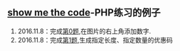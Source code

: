 ## [show me the code](https://github.com/Show-Me-the-Code/show-me-the-code)-PHP练习的例子

1. 2016.11.8：完成[第0题](https://github.com/oarecat/PHP-show-me-the-code/blob/master/PictureAddNum.php),在图片的右上角添加数字.
2. 2016.11.8：完成[第1题](https://github.com/oarecat/PHP-show-me-the-code/blob/master/CouponMaker.php),生成指定长度、指定数量的优惠码
